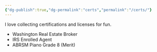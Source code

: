 ```yaml
---
{"dg-publish":true,"dg-permalink":"certs","permalink":"/certs/"}
---
```


I love collecting certifications and licenses for fun.

* Washington Real Estate Broker
* IRS Enrolled Agent
* ABRSM Piano Grade 8 (Merit)